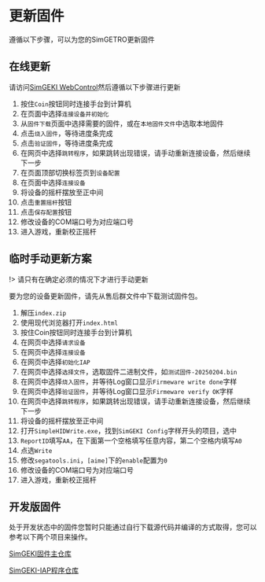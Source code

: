 # 更新固件

遵循以下步骤，可以为您的SimGETRO更新固件

## 在线更新

请访问[SimGEKI WebControl](https://simdevices-project.github.io/SimGEKI-WebControl/)然后遵循以下步骤进行更新

1. 按住`Coin`按钮同时连接手台到计算机
2. 在页面中选择`连接设备并初始化`
3. 从`固件下载`页面中选择需要的固件，或在`本地固件文件`中选取本地固件
4. 点击`烧入固件`，等待进度条完成
5. 点击`验证固件`，等待进度条完成
6. 在网页中选择`跳转程序`，如果跳转出现错误，请手动重新连接设备，然后继续下一步
7. 在页面顶部切换标签页到`设备配置`
8. 在页面中选择`连接设备`
9. 将设备的摇杆摆放至正中间
10. 点击`重置摇杆`按钮
11. 点击`保存配置`按钮
12. 修改设备的COM端口号为对应端口号
13. 进入游戏，重新校正摇杆

## 临时手动更新方案

!> 请只有在确定必须的情况下才进行手动更新

要为您的设备更新固件，请先从售后群文件中下载测试固件包。

1. 解压`index.zip`
2. 使用现代浏览器打开`index.html`
3. 按住Coin按钮同时连接手台到计算机
4. 在网页中选择`请求设备`
5. 在网页中选择`连接设备`
6. 在网页中选择`初始化IAP`
7. 在网页中选择`选择文件`，选取固件二进制文件，如`测试固件-20250204.bin`
8. 在网页中选择`烧入固件`，并等待Log窗口显示`Firmeware write done`字样
9. 在网页中选择`验证固件`，并等待Log窗口显示`Firmeware verify OK`字样
10. 在网页中选择`跳转程序`，如果跳转出现错误，请手动重新连接设备，然后继续下一步
11. 将设备的摇杆摆放至正中间
12. 打开`SimpleHIDWrite.exe`，找到`SimGEKI Config`字样开头的项目，选中
13. `ReportID`填写`AA`，在下面第一个空格填写任意内容，第二个空格内填写`A0`
14. 点选`Write`
15. 修改`segatools.ini`，`[aime]`下的`enable`配置为`0`
16. 修改设备的COM端口号为对应端口号
17. 进入游戏，重新校正摇杆

## 开发版固件

处于开发状态中的固件您暂时只能通过自行下载源代码并编译的方式取得，您可以参考以下两个项目来操作。

[SimGEKI固件主仓库](https://github.com/SimDevices-Project/SimGEKI)

[SimGEKI-IAP程序仓库](https://github.com/SimDevices-Project/SimGEKI-IAP)